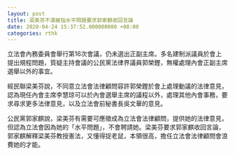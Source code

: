 ```yaml
---
layout: post
title: 梁美芬不滿被指水平問題要求郭家麒收回言論
date: 2020-04-24 15:37:52.000000000 +08:00
categories: rthk
---
```


立法會內務委員會舉行第16次會議，仍未選出正副主席。多名建制派議員於會上提出規程問題，質疑主持會議的公民黨法律界議員郭榮鏗，無權處理內會正副主席選舉以外的事宜。

經民聯梁美芬說，不同意立法會法律顧問容許郭榮鏗於會上處理動議的法律意見，認為現任內會主席李慧琼可以於內會選舉主席的議程以外，處理其他內會事務，要求尋求更多法律意見，以及立法會前秘書長吳文華的意見。

公民黨郭家麒說，梁美芬有需要可應徵成為立法會法律顧問，提供她的法律意見，但認為立法會因為她的「水平問題」，不會聘請她。梁美芬要求郭家麒收回言論，郭家麒解釋梁美芬教授憲法，又懂得捉老鼠，本領很高，擔任立法會法律顧問會浪費她的才能。
